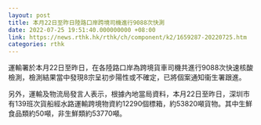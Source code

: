 ```yaml
---
layout: post
title: 本月22日至昨日陸路口岸跨境司機進行9088次快測
date: 2022-07-25 19:51:40.000000000 +08:00
link: https://news.rthk.hk/rthk/ch/component/k2/1659287-20220725.htm
categories: rthk
---
```


運輸署於本月22日至昨日，在各陸路口岸為跨境貨車司機共進行9088次快速核酸檢測，檢測結果當中發現8宗呈初步陽性或不確定，已將個案通知衞生署跟進。

另外，運輸及物流局發言人表示，根據內地當局資料，本月22日至昨日，深圳市有139班次貨船經水路運輸跨境物資約12290個標箱，約53820噸貨物。其中生鮮食品類約50噸，非生鮮類約53770噸。
